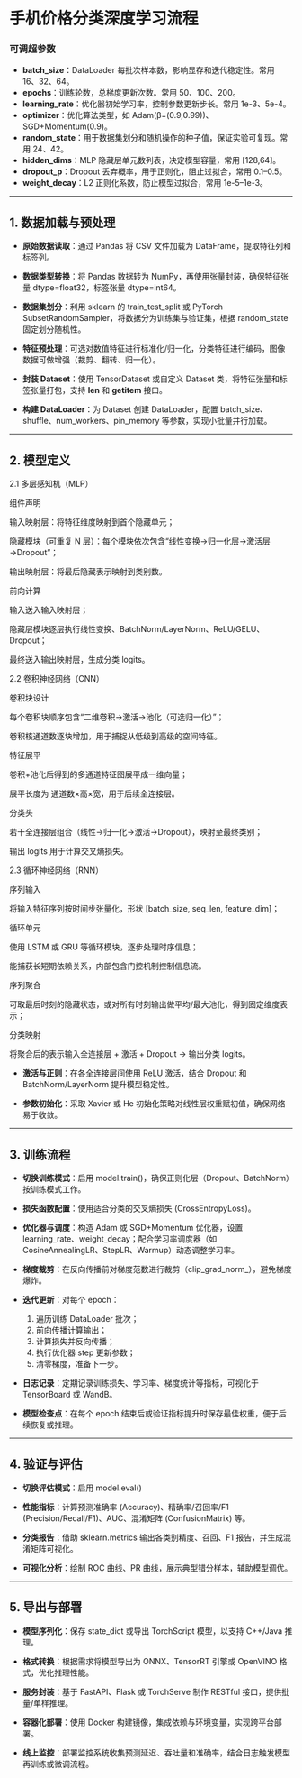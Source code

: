 # 手机价格分类深度学习流程

### 可调超参数

* **batch\_size**：DataLoader 每批次样本数，影响显存和迭代稳定性。常用 16、32、64。
* **epochs**：训练轮数，总梯度更新次数。常用 50、100、200。
* **learning\_rate**：优化器初始学习率，控制参数更新步长。常用 1e-3、5e-4。
* **optimizer**：优化算法类型，如 Adam(β=(0.9,0.99))、SGD+Momentum(0.9)。
* **random\_state**：用于数据集划分和随机操作的种子值，保证实验可复现。常用 24、42。
* **hidden\_dims**：MLP 隐藏层单元数列表，决定模型容量，常用 \[128,64]。
* **dropout\_p**：Dropout 丢弃概率，用于正则化，阻止过拟合，常用 0.1–0.5。
* **weight\_decay**：L2 正则化系数，防止模型过拟合，常用 1e-5–1e-3。

---

## 1. 数据加载与预处理

* **原始数据读取**：通过 Pandas 将 CSV 文件加载为 DataFrame，提取特征列和标签列。

* **数据类型转换**：将 Pandas 数据转为 NumPy，再使用张量封装，确保特征张量 dtype=float32，标签张量 dtype=int64。

* **数据集划分**：利用 sklearn 的 train\_test\_split 或 PyTorch SubsetRandomSampler，将数据分为训练集与验证集，根据 random\_state 固定划分随机性。

* **特征预处理**：可选对数值特征进行标准化/归一化，分类特征进行编码，图像数据可做增强（裁剪、翻转、归一化）。

* **封装 Dataset**：使用 TensorDataset 或自定义 Dataset 类，将特征张量和标签张量打包，支持 **len** 和 **getitem** 接口。

* **构建 DataLoader**：为 Dataset 创建 DataLoader，配置 batch\_size、shuffle、num\_workers、pin\_memory 等参数，实现小批量并行加载。

---

## 2. 模型定义

2.1 多层感知机（MLP）

组件声明

输入映射层：将特征维度映射到首个隐藏单元；

隐藏模块（可重复 N 层）：每个模块依次包含“线性变换→归一化层→激活层→Dropout”；

输出映射层：将最后隐藏表示映射到类别数。

前向计算

输入送入输入映射层；

隐藏层模块逐层执行线性变换、BatchNorm/LayerNorm、ReLU/GELU、Dropout；

最终送入输出映射层，生成分类 logits。

2.2 卷积神经网络（CNN）

卷积块设计

每个卷积块顺序包含“二维卷积→激活→池化（可选归一化）”；

卷积核通道数逐块增加，用于捕捉从低级到高级的空间特征。

特征展平

卷积+池化后得到的多通道特征图展平成一维向量；

展平长度为 通道数×高×宽，用于后续全连接层。

分类头

若干全连接层组合（线性→归一化→激活→Dropout），映射至最终类别；

输出 logits 用于计算交叉熵损失。

2.3 循环神经网络（RNN）

序列输入

将输入特征序列按时间步张量化，形状 [batch_size, seq_len, feature_dim]；

循环单元

使用 LSTM 或 GRU 等循环模块，逐步处理时序信息；

能捕获长短期依赖关系，内部包含门控机制控制信息流。

序列聚合

可取最后时刻的隐藏状态，或对所有时刻输出做平均/最大池化，得到固定维度表示；

分类映射

将聚合后的表示输入全连接层 + 激活 + Dropout → 输出分类 logits。

* **激活与正则**：在各全连接层间使用 ReLU 激活，结合 Dropout 和 BatchNorm/LayerNorm 提升模型稳定性。

* **参数初始化**：采取 Xavier 或 He 初始化策略对线性层权重赋初值，确保网络易于收敛。

---

## 3. 训练流程

* **切换训练模式**：启用 model.train()，确保正则化层（Dropout、BatchNorm）按训练模式工作。

* **损失函数配置**：使用适合分类的交叉熵损失 (CrossEntropyLoss)。

* **优化器与调度**：构造 Adam 或 SGD+Momentum 优化器，设置 learning\_rate、weight\_decay；配合学习率调度器（如 CosineAnnealingLR、StepLR、Warmup）动态调整学习率。

* **梯度裁剪**：在反向传播前对梯度范数进行裁剪（clip\_grad\_norm\_），避免梯度爆炸。

* **迭代更新**：对每个 epoch：

  1. 遍历训练 DataLoader 批次；
  2. 前向传播计算输出；
  3. 计算损失并反向传播；
  4. 执行优化器 step 更新参数；
  5. 清零梯度，准备下一步。

* **日志记录**：定期记录训练损失、学习率、梯度统计等指标，可视化于 TensorBoard 或 WandB。

* **模型检查点**：在每个 epoch 结束后或验证指标提升时保存最佳权重，便于后续恢复或推理。

---

## 4. 验证与评估

* **切换评估模式**：启用 model.eval() 

* **性能指标**：计算预测准确率 (Accuracy)、精确率/召回率/F1 (Precision/Recall/F1)、AUC、混淆矩阵 (ConfusionMatrix) 等。

* **分类报告**：借助 sklearn.metrics 输出各类别精度、召回、F1 报告，并生成混淆矩阵可视化。

* **可视化分析**：绘制 ROC 曲线、PR 曲线，展示典型错分样本，辅助模型调优。

---

## 5. 导出与部署

* **模型序列化**：保存 state\_dict 或导出 TorchScript 模型，以支持 C++/Java 推理。

* **格式转换**：根据需求将模型导出为 ONNX、TensorRT 引擎或 OpenVINO 格式，优化推理性能。

* **服务封装**：基于 FastAPI、Flask 或 TorchServe 制作 RESTful 接口，提供批量/单样推理。

* **容器化部署**：使用 Docker 构建镜像，集成依赖与环境变量，实现跨平台部署。

* **线上监控**：部署监控系统收集预测延迟、吞吐量和准确率，结合日志触发模型再训练或微调流程。
